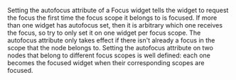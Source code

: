 Setting the autofocus attribute of a Focus widget tells the widget to
request the focus the first time the focus scope it belongs to is focused.  If
more than one widget has autofocus set, then it is arbitrary which one
receives the focus, so try to only set it on one widget per focus scope.
The autofocus attribute only takes effect if there isn't already a focus in
the scope that the node belongs to.
Setting the autofocus attribute on two nodes that belong to different focus
scopes is well defined: each one becomes the focused widget when their
corresponding scopes are focused.
